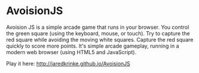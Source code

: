 AvoisionJS
==========

Avoision JS is a simple arcade game that runs in your browser. You control the green square (using the keyboard, mouse, or touch). Try to capture the red square while avoiding the moving white squares. Capture the red square quickly to score more points. It's simple arcade gameplay, running in a modern web browser (using HTML5 and JavaScript).

Play it here:
http://jaredkrinke.github.io/AvoisionJS
